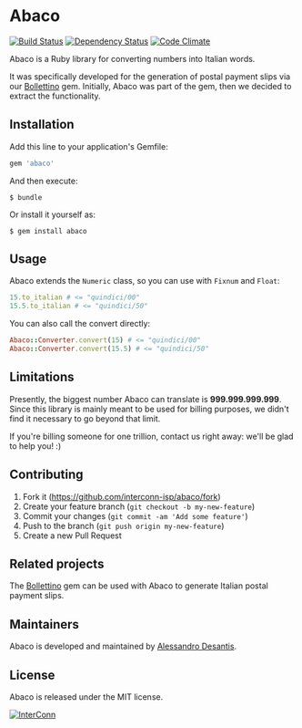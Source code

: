 # Abaco

[![Build Status](https://travis-ci.org/interconn-isp/abaco.svg?branch=master)](https://travis-ci.org/interconn-isp/abaco)
[![Dependency Status](https://gemnasium.com/interconn-isp/abaco.svg)](https://gemnasium.com/interconn-isp/abaco)
[![Code Climate](https://codeclimate.com/github/interconn-isp/abaco/badges/gpa.svg)](https://codeclimate.com/github/interconn-isp/abaco)

Abaco is a Ruby library for converting numbers into Italian words.

It was specifically developed for the generation of postal payment slips via our
[Bollettino](https://github.com/interconn-isp/bollettino) gem. Initially, Abaco
was part of the gem, then we decided to extract the functionality.

## Installation

Add this line to your application's Gemfile:

```ruby
gem 'abaco'
```

And then execute:

    $ bundle

Or install it yourself as:

    $ gem install abaco

## Usage

Abaco extends the `Numeric` class, so you can use with `Fixnum` and `Float`:

```ruby
15.to_italian # <= "quindici/00"
15.5.to_italian # <= "quindici/50"
```

You can also call the convert directly:

```ruby
Abaco::Converter.convert(15) # <= "quindici/00"
Abaco::Converter.convert(15.5) # <= "quindici/50"
```

## Limitations

Presently, the biggest number Abaco can translate is **999.999.999.999**. Since
this library is mainly meant to be used for billing purposes, we didn't find it
necessary to go beyond that limit.

If you're billing someone for one trillion, contact us right away: we'll be glad
to help you! :)

## Contributing

1. Fork it (https://github.com/interconn-isp/abaco/fork)
2. Create your feature branch (`git checkout -b my-new-feature`)
3. Commit your changes (`git commit -am 'Add some feature'`)
4. Push to the branch (`git push origin my-new-feature`)
5. Create a new Pull Request

## Related projects

The [Bollettino](https://github.com/interconn-isp/bollettino) gem can be used
with Abaco to generate Italian postal payment slips.

## Maintainers

Abaco is developed and maintained by [Alessandro Desantis](https://github.com/alessandro1997).

## License

Abaco is released under the MIT license.

[![InterConn](http://www.gravatar.com/avatar/b3f5893b97323096977545477e0066c5.jpg?s=100)](http://www.interconn.it)
